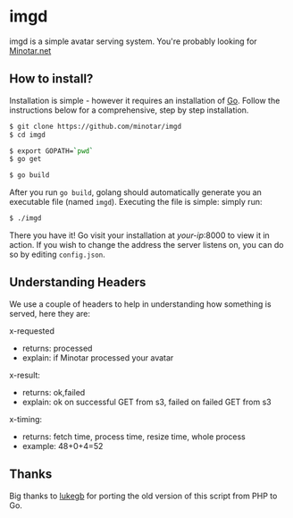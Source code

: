 # imgd

imgd is a simple avatar serving system. You're probably looking for [Minotar.net](https://github.com/minotar/minotar.net)

## How to install?
Installation is simple - however it requires an installation of [Go](http://golang.org). Follow the instructions below for a comprehensive, step by step installation.
```bash
$ git clone https://github.com/minotar/imgd
$ cd imgd

$ export GOPATH=`pwd`
$ go get

$ go build
```
After you run `go build`, golang should automatically generate you an executable file (named `imgd`). Executing the file is simple: simply run:
```bash
$ ./imgd
```
There you have it! Go visit your installation at *your-ip*:8000 to view it in action. If you wish to change the address the server listens on, you can do so by editing `config.json`.

## Understanding Headers
We use a couple of headers to help in understanding how something is served, here they are:

x-requested

- returns: processed
- explain: if Minotar processed your avatar

x-result:

- returns: ok,failed
- explain: ok on successful GET from s3, failed on failed GET from s3

x-timing:

- returns: fetch time, process time, resize time, whole process
- example: 48+0+4=52

## Thanks
Big thanks to [lukegb](https://github.com/lukegb) for porting the old version of this script from PHP to Go.
